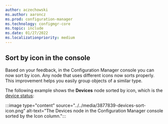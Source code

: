 ```yaml
---
author: aczechowski
ms.author: aaroncz
ms.prod: configuration-manager
ms.technology: configmgr-core
ms.topic: include
ms.date: 01/27/2022
ms.localizationpriority: medium
---
```


## <a name="bkmk_sortico"></a> Sort by icon in the console

<!--3877839-->

Based on your feedback, in the Configuration Manager console you can now sort by icon. Any node that uses different icons now sorts properly. This improvement helps you easily group objects of a similar type.

The following example shows the **Devices** node sorted by icon, which is the [device status](../../../../clients/manage/monitor-clients.md#monitor-individual-clients):

:::image type="content" source="../../media/3877839-devices-sort-icon.png" alt-text="The Devices node in the Configuration Manager console sorted by the Icon column.":::

